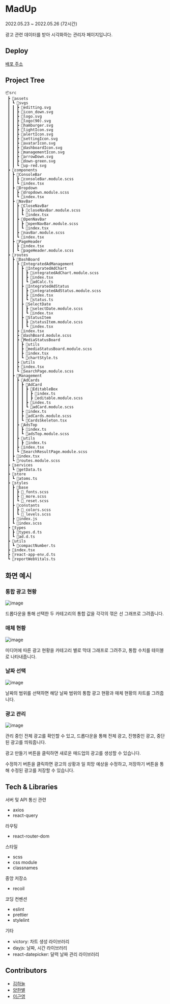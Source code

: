# MadUp

2022.05.23 ~ 2022.05.26 (72시간) 

광고 관련 데이터를 받아 시각화하는 관리자 페이지입니다.
## Deploy


[배포 주소](https://stellar-platypus-819a1e.netlify.app/)

## Project Tree
```
📦src
 ┣ 📂assets
 ┃ ┗ 📂svgs
 ┃ ┃ ┣ 📜editting.svg
 ┃ ┃ ┣ 📜icon_down.svg
 ┃ ┃ ┣ 📜logo.svg
 ┃ ┃ ┣ 📜logo(90).svg
 ┃ ┃ ┣ 📜hamburger.svg
 ┃ ┃ ┣ 📜lightIcon.svg
 ┃ ┃ ┣ 📜alertIcon.svg
 ┃ ┃ ┣ 📜settingIcon.svg
 ┃ ┃ ┣ 📜avatarIcon.svg
 ┃ ┃ ┣ 📜dashboardIcon.svg
 ┃ ┃ ┣ 📜managementIcon.svg
 ┃ ┃ ┣ 📜arrowDown.svg
 ┃ ┃ ┣ 📜down-green.svg
 ┃ ┃ ┗ 📜up-red.svg
 ┣ 📂components
 ┃ ┣ 📂ConsoleBar
 ┃ ┃ ┣ 📜consoleBar.module.scss
 ┃ ┃ ┗ 📜index.tsx
 ┃ ┣ 📂Dropdown
 ┃ ┃ ┣ 📜dropdown.module.scss
 ┃ ┃ ┗ 📜index.tsx
 ┃ ┣ 📂NavBar
 ┃ ┃ ┣ 📂CloseNavBar
 ┃ ┃ ┃ ┣ 📜closeNavBar.module.scss
 ┃ ┃ ┃ ┗ 📜index.tsx
 ┃ ┃ ┣ 📂OpenNavBar
 ┃ ┃ ┃ ┣ 📜openNavBar.module.scss
 ┃ ┃ ┃ ┗ 📜index.tsx
 ┃ ┃ ┣ 📜navBar.module.scss
 ┃ ┃ ┗ 📜index.tsx
 ┃ ┣ 📂PageHeader
 ┃ ┃ ┣ 📜index.tsx
 ┃ ┃ ┗ 📜pageHeader.module.scss
 ┣ 📂routes
 ┃ ┣ 📂DashBoard
 ┃ ┃ ┣ 📂IntegratedAdManagement
 ┃ ┃ ┃ ┣ 📂IntegratedAdChart
 ┃ ┃ ┃ ┃ ┣ 📜integratedAdChart.module.scss
 ┃ ┃ ┃ ┃ ┣ 📜index.tsx
 ┃ ┃ ┃ ┃ ┗ 📜adCalc.ts
 ┃ ┃ ┃ ┣ 📂IntegratedAdStatus
 ┃ ┃ ┃ ┃ ┣ 📜integratedAdStatus.module.scss
 ┃ ┃ ┃ ┃ ┣ 📜index.tsx
 ┃ ┃ ┃ ┃ ┗ 📜status.ts
 ┃ ┃ ┃ ┣ 📂SelectDate
 ┃ ┃ ┃ ┃ ┣ 📜selectDate.module.scss
 ┃ ┃ ┃ ┃ ┗ 📜index.tsx
 ┃ ┃ ┃ ┣ 📂StatusItem
 ┃ ┃ ┃ ┃ ┣ 📜statusItem.module.scss
 ┃ ┃ ┃ ┃ ┗ 📜index.tsx
 ┃ ┃ ┣ 📜index.tsx
 ┃ ┃ ┣ 📜dashBoard.module.scss
 ┃ ┃ ┣ 📂MediaStatusBoard
 ┃ ┃ ┃ ┣ 📂utils
 ┃ ┃ ┃ ┣ 📜mediaStatusBoard.module.scss
 ┃ ┃ ┃ ┣ 📜index.tsx
 ┃ ┃ ┃ ┗ 📜chartStyle.ts
 ┃ ┃ ┣ 📂utils
 ┃ ┃ ┣ 📜index.tsx
 ┃ ┃ ┗ 📜SearchPage.module.scss
 ┃ ┣ 📂Management
 ┃ ┃ ┣ 📂AdCards
 ┃ ┃ ┃ ┣ 📂AdCard
 ┃ ┃ ┃ ┃ ┣ 📂EditableBox
 ┃ ┃ ┃ ┃ ┃ ┣ 📜index.ts
 ┃ ┃ ┃ ┃ ┃ ┣ 📜editable.module.scss
 ┃ ┃ ┃ ┃ ┣ 📜index.ts
 ┃ ┃ ┃ ┃ ┗ 📜adCard.module.scss
 ┃ ┃ ┃ ┣ 📜index.ts
 ┃ ┃ ┃ ┣ 📜adCards.module.scss
 ┃ ┃ ┃ ┗ 📜CardsSkeleton.tsx
 ┃ ┃ ┣ 📂AdsTop
 ┃ ┃ ┃ ┣ 📜index.ts
 ┃ ┃ ┃ ┗ 📜adsTop.module.scss
 ┃ ┃ ┣ 📂utils
 ┃ ┃ ┃ ┣ 📜index.ts
 ┃ ┃ ┣ 📜index.tsx
 ┃ ┃ ┗ 📜SearchResultPage.module.scss
 ┃ ┣ 📜index.tsx
 ┃ ┗ 📜routes.module.scss
 ┣ 📂services
 ┃ ┗ 📜getData.ts
 ┣ 📂store
 ┃ ┗ 📜atoms.ts
 ┣ 📂styles
 ┃ ┣ 📂base
 ┃ ┃ ┣ 📜_fonts.scss
 ┃ ┃ ┣ 📜_more.scss
 ┃ ┃ ┗ 📜_reset.scss
 ┃ ┣ 📂constants
 ┃ ┃ ┣ 📜_colors.scss
 ┃ ┃ ┗ 📜_levels.scss
 ┃ ┣ 📜index.js
 ┃ ┗ 📜index.scss
 ┣ 📂types
 ┃ ┣ 📜types.d.ts
 ┃ ┗ 📜ad.d.ts
 ┣ 📂utils
 ┃ ┗ 📜compactNumber.ts
 ┣ 📜index.tsx
 ┣ 📜react-app-env.d.ts
 ┗ 📜reportWebVitals.ts
```

## 화면 예시
### 통합 광고 현황
![image](https://user-images.githubusercontent.com/67466789/170396354-f35a995d-ca9f-404c-9d1b-8d8895bcc2ad.png)

드롭다운을 통해 선택한 두 카테고리의 통합 값을 각각의 꺾은 선 그래프로 그려줍니다. 

### 매체 현황
![image](https://user-images.githubusercontent.com/67466789/170396478-8d91b60b-06ae-407e-9777-983389dd6f46.png)

미디어에 따른 광고 현황을 카테고리 별로 막대 그래프로 그려주고, 통합 수치를 테이블로 나타내줍니다. 

### 날짜 선택
![image](https://user-images.githubusercontent.com/67466789/170396995-67219418-bfb4-449a-8fa8-4a4afd497b21.png)

날짜의 범위를 선택하면 해당 날짜 범위의 통합 광고 현황과 매체 현황의 차트를 그려줍니다.

### 광고 관리
![image](https://user-images.githubusercontent.com/67466789/170396608-dbc37080-ab55-469c-9c05-92ee0a2c5f88.png)

관리 중인 전체 광고를 확인할 수 있고, 드롭다운을 통해 전체 광고, 진행중인 광고, 중단된 광고를 띄워줍니다.

광고 만들기 버튼을 클릭하면 새로운 매드업의 광고를 생성할 수 있습니다. 

수정하기 버튼을 클릭하면 광고의 상황과 일 희망 예상을 수정하고, 저장하기 버튼을 통해 수정된 광고를 저장할 수 있습니다. 

## Tech & Libraries
서버 및 API 통신 관련
- axios
- react-query

라우팅
- react-router-dom

스타일
- scss
- css module
- classnames

중앙 저장소
- recoil

코딩 컨벤션
- eslint
- prettier
- stylelint

기타
- victory: 차트 생성 라이브러리
- dayjs: 날짜, 시간 라이브러리
- react-datepicker: 달력 날짜 관리 라이브러리


## Contributors

- [김하늘](https://github.com/lazy-sky)
- [양한별](https://github.com/han-byul-yang)
- [이근영](https://github.com/Keunyeong) 
